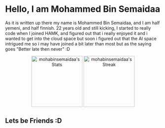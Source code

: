 
# Hello, I am Mohammed Bin Semaidaa

As it is written up there my name is Mohammed Bin Semaidaa, and I am half yemeni, and half finnish. 22 years old and still kicking, I started to really code when I joined HAMK, and figured out that i really enjoyed it and i wanted to get into the cloud space but soon i figured out that the AI space intrigued me so i may have joined a bit later than most but as the saying goes "Better late then never" :D

<div class="badges-githubstats">
  <p align="center">
   <img src="https://github-readme-stats.vercel.app/api?username=mohabinsemaidaa&theme=tokyonight&show_icons=true&hide_border=true&count_private=true" alt="mohabinsemaidaa's Stats" height="165">
<img src="https://github-readme-streak-stats.herokuapp.com/?user=mohabinsemaidaa&theme=tokyonight&hide_border=true" alt="mohabinsemaidaa's Streak" height="165">
  </p>
</div>

## Lets be Friends :D

